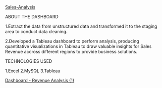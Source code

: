 [Sales-Analysis](https://prod-uk-a.online.tableau.com/t/hft/views/SalesInsights-DataAnalysis/Dashboard-RevenueAnalysis)

ABOUT THE DASHBOARD

1.Extract the data from unstructured data and transformed it to the staging area to conduct data cleaning.

2.Developed a Tableau dashboard to perform analysis, producing quantitative visualizations in Tableau to draw valuable insights for Sales Revenue accross different regions to provide business solutions.


TECHNOLOGIES USED

1.Excel
2.MySQL
3.Tableau



[Dashboard - Revenue Analysis (1)](https://user-images.githubusercontent.com/124789383/225903520-23e6401b-493b-4cfd-9ace-48d5a59d371f.png)
